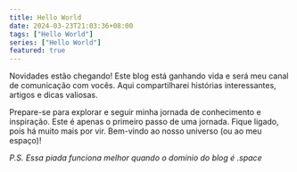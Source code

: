 ```yaml
---
title: Hello World
date: 2024-03-23T21:03:36+08:00
tags: ["Hello World"]
series: ["Hello World"]
featured: true
---
```

Novidades estão chegando!
Este blog está ganhando vida e será meu canal de comunicação com vocês. Aqui compartilharei histórias interessantes, artigos e dicas valiosas.
<!--more-->
Prepare-se para explorar e seguir minha jornada de conhecimento e inspiração. Este é apenas o primeiro passo de uma jornada. Fique ligado, pois há muito mais por vir. Bem-vindo ao nosso universo (ou ao meu espaço)!

_P.S. Essa piada funciona melhor quando o domínio do blog é .space_
